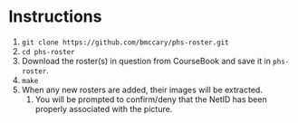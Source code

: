 
# Instructions

1. `git clone https://github.com/bmccary/phs-roster.git`
1. `cd phs-roster`
1. Download the roster(s) in question from CourseBook and save it in `phs-roster`.
1. `make`
1. When any new rosters are added, their images will be extracted.
   1. You will be prompted to confirm/deny that the NetID has been properly associated with the picture.

